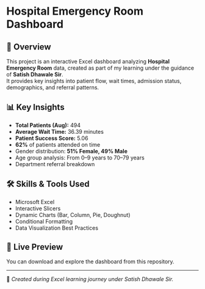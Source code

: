 # Hospital Emergency Room Dashboard

## 📌 Overview
This project is an interactive Excel dashboard analyzing **Hospital Emergency Room** data, created as part of my learning under the guidance of **Satish Dhawale Sir**.  
It provides key insights into patient flow, wait times, admission status, demographics, and referral patterns.

## 📊 Key Insights
- **Total Patients (Aug):** 494
- **Average Wait Time:** 36.39 minutes
- **Patient Success Score:** 5.06
- **62%** of patients attended on time
- Gender distribution: **51% Female, 49% Male**
- Age group analysis: From 0–9 years to 70–79 years
- Department referral breakdown

## 🛠 Skills & Tools Used
- Microsoft Excel
- Interactive Slicers
- Dynamic Charts (Bar, Column, Pie, Doughnut)
- Conditional Formatting
- Data Visualization Best Practices

## 🔗 Live Preview
You can download and explore the dashboard from this repository.

---
📢 *Created during Excel learning journey under Satish Dhawale Sir.*
